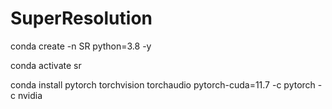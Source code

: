 # SuperResolution




conda create -n SR python=3.8 -y

conda activate sr


conda install pytorch torchvision torchaudio pytorch-cuda=11.7 -c pytorch -c nvidia